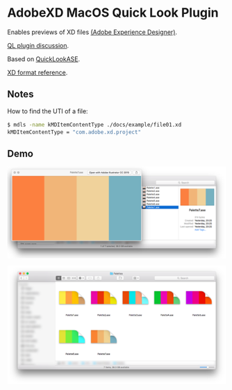 # AdobeXD MacOS Quick Look Plugin

Enables previews of XD files [(Adobe Experience Designer)][adobe-xd].

[QL plugin discussion][ql-win-issue].

Based on [QuickLookASE][ql-ase].

[XD format reference][xd-format-reference].

<!--
## Install

If you want to skip compilation and just install it, [download Release X][quick-look-xd-releases], unzip and copy `QuickLookXD.qlgenerator` to `~/Library/QuickLook/`. To reach that folder in Finder, go to your Home, click on the Go menu on the top bar, hold the Option key and `Library` will magically appear.

Or copy it from a terminal:

```sh
cp -R QuickLookXD.qlgenerator ~/Library/QuickLook/
```

Alternatively, if you use [Homebrew-Cask](https://github.com/caskroom/homebrew-cask), install with:

```sh
brew cask install quicklookxd
```
-->

## Notes

How to find the UTI of a file:

```sh
$ mdls -name kMDItemContentType ./docs/example/file01.xd
kMDItemContentType = "com.adobe.xd.project"
```

## Demo

![Image showing list of files with an XD file in preview](./docs/example/screenshot01.png)

![Image showing list of XD files with thumbnail previews](./docs/example/screenshot02.png)

<!-- Links -->

[adobe-xd]: https://www.adobe.com/ca/products/xd.html
[xd-format-reference]: https://docs.fileformat.com/web/xd
[ql-win-issue]: https://github.com/QL-Win/QuickLook/issues/307#issuecomment-1473989813
[ql-ase]: https://github.com/rsodre/QuickLookASE
